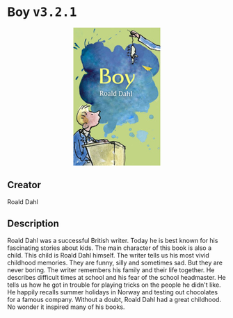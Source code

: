 
# Boy <kbd>v3.2.1</kbd>

<center>
  <img src="./cover-1024.jpg"/>
</center>

## Creator
Roald Dahl

## Description
Roald Dahl was a successful British writer. Today he is best known for his fascinating stories about kids. The main character of this book is also a child. This child is Roald Dahl himself. The writer tells us his most vivid childhood memories. They are funny, silly and sometimes sad. But they are never boring.  The writer remembers his family and their life together. He describes difficult times at school and his fear of the school headmaster. He tells us how he got in trouble for playing tricks on the people he didn't like. He happily recalls summer holidays in Norway and testing out chocolates for a famous company. Without a doubt, Roald Dahl had a great childhood. No wonder it inspired many of his books. 
